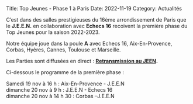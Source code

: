 Title: Top Jeunes - Phase 1 à Paris
Date: 2022-11-19
Category: Actualités

C’est dans des salles prestigieuses du 16ème arrondissement de Paris que le <strong>J.E.E.N.</strong> en collaboration avec <strong>Echecs 16</strong>
recoivent la première phase du Top Jeunes pour la saison  2022-2023.

Notre équipe joue dans la poule <strong>A</strong> avec Echecs 16, Aix-En-Provence, Corbas, Hyères, Cannes, Toulouse et Marseille.

Les Parties sont diffusées en direct : <strong><a href="https://view.livechesscloud.com/#6d9a3c4e-bfcb-4d5e-9a71-43961b9c2833">Retransmission au JEEN</a>.</strong>

Ci-dessous le programme de la première phase :

Samedi 19 nov à 16 h : Aix-En-Provence - J.E.E.N</br>
dimanche 20 nov à 9 h : J.E.E.N - Echecs 16</br>
dimanche 20 nov à 14 h 30 : Corbas –J.E.E.N</br>
